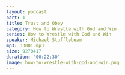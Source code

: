 ```yaml
---
layout: podcast
part: 1
title: Trust and Obey
category: How to Wrestle with God and Win
series: How to Wrestle with God and Win
speaker: Michael Stufflebeam
mp3: 33001.mp3
size: 9270417
duration: "00:22:30"
image: how-to-wrestle-with-god-and-win.png
---
```


